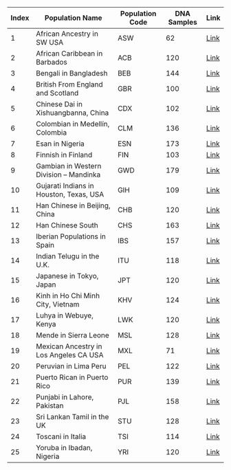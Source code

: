 | Index | Population Name                                         | Population Code | DNA Samples | Link |
|-------|---------------------------------------------------------|-----------------|-------------|------|
| 1     | African Ancestry in SW USA                              | ASW             | 62          | [Link](https://www.coriell.org/1/NHGRI/Collections/1000-Genomes-Project-Collection/1000-Genomes-Project) |
| 2     | African Caribbean in Barbados                           | ACB             | 120         | [Link](https://www.coriell.org/1/NHGRI/Collections/1000-Genomes-Project-Collection/1000-Genomes-Project) |
| 3     | Bengali in Bangladesh                                   | BEB             | 144         | [Link](https://www.coriell.org/1/NHGRI/Collections/1000-Genomes-Project-Collection/1000-Genomes-Project) |
| 4     | British From England and Scotland                       | GBR             | 100         | [Link](https://www.coriell.org/1/NHGRI/Collections/1000-Genomes-Project-Collection/1000-Genomes-Project) |
| 5     | Chinese Dai in Xishuangbanna, China                     | CDX             | 102         | [Link](https://www.coriell.org/1/NHGRI/Collections/1000-Genomes-Project-Collection/1000-Genomes-Project) |
| 6     | Colombian in Medellín, Colombia                         | CLM             | 136         | [Link](https://www.coriell.org/1/NHGRI/Collections/1000-Genomes-Project-Collection/1000-Genomes-Project) |
| 7     | Esan in Nigeria                                         | ESN             | 173         | [Link](https://www.coriell.org/1/NHGRI/Collections/1000-Genomes-Project-Collection/1000-Genomes-Project) |
| 8     | Finnish in Finland                                      | FIN             | 103         | [Link](https://www.coriell.org/1/NHGRI/Collections/1000-Genomes-Project-Collection/1000-Genomes-Project) |
| 9     | Gambian in Western Division – Mandinka                  | GWD             | 179         | [Link](https://www.coriell.org/1/NHGRI/Collections/1000-Genomes-Project-Collection/1000-Genomes-Project) |
| 10    | Gujarati Indians in Houston, Texas, USA                 | GIH             | 109         | [Link](https://www.coriell.org/1/NHGRI/Collections/1000-Genomes-Project-Collection/1000-Genomes-Project) |
| 11    | Han Chinese in Beijing, China                           | CHB             | 120         | [Link](https://www.coriell.org/1/NHGRI/Collections/1000-Genomes-Project-Collection/1000-Genomes-Project) |
| 12    | Han Chinese South                                       | CHS             | 163         | [Link](https://www.coriell.org/1/NHGRI/Collections/1000-Genomes-Project-Collection/1000-Genomes-Project) |
| 13    | Iberian Populations in Spain                            | IBS             | 157         | [Link](https://www.coriell.org/1/NHGRI/Collections/1000-Genomes-Project-Collection/1000-Genomes-Project) |
| 14    | Indian Telugu in the U.K.                               | ITU             | 118         | [Link](https://www.coriell.org/1/NHGRI/Collections/1000-Genomes-Project-Collection/1000-Genomes-Project) |
| 15    | Japanese in Tokyo, Japan                                | JPT             | 120         | [Link](https://www.coriell.org/1/NHGRI/Collections/1000-Genomes-Project-Collection/1000-Genomes-Project) |
| 16    | Kinh in Ho Chi Minh City, Vietnam                       | KHV             | 124         | [Link](https://www.coriell.org/1/NHGRI/Collections/1000-Genomes-Project-Collection/1000-Genomes-Project) |
| 17    | Luhya in Webuye, Kenya                                  | LWK             | 120         | [Link](https://www.coriell.org/1/NHGRI/Collections/1000-Genomes-Project-Collection/1000-Genomes-Project) |
| 18    | Mende in Sierra Leone                                   | MSL             | 128         | [Link](https://www.coriell.org/1/NHGRI/Collections/1000-Genomes-Project-Collection/1000-Genomes-Project) |
| 19    | Mexican Ancestry in Los Angeles CA USA                  | MXL             | 71          | [Link](https://www.coriell.org/1/NHGRI/Collections/1000-Genomes-Project-Collection/1000-Genomes-Project) |
| 20    | Peruvian in Lima Peru                                   | PEL             | 122         | [Link](https://www.coriell.org/1/NHGRI/Collections/1000-Genomes-Project-Collection/1000-Genomes-Project) |
| 21    | Puerto Rican in Puerto Rico                             | PUR             | 139         | [Link](https://www.coriell.org/1/NHGRI/Collections/1000-Genomes-Project-Collection/1000-Genomes-Project) |
| 22    | Punjabi in Lahore, Pakistan                             | PJL             | 158         | [Link](https://www.coriell.org/1/NHGRI/Collections/1000-Genomes-Project-Collection/1000-Genomes-Project) |
| 23    | Sri Lankan Tamil in the UK                              | STU             | 128         | [Link](https://www.coriell.org/1/NHGRI/Collections/1000-Genomes-Project-Collection/1000-Genomes-Project) |
| 24    | Toscani in Italia                                       | TSI             | 114         | [Link](https://www.coriell.org/1/NHGRI/Collections/1000-Genomes-Project-Collection/1000-Genomes-Project) |
| 25    | Yoruba in Ibadan, Nigeria                               | YRI             | 120         | [Link](https://www.coriell.org/1/NHGRI/Collections/1000-Genomes-Project-Collection/1000-Genomes-Project) |

